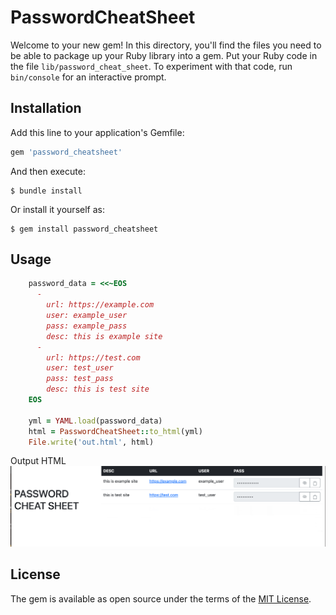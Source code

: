 # PasswordCheatSheet

Welcome to your new gem! In this directory, you'll find the files you need to be able to package up your Ruby library into a gem. Put your Ruby code in the file `lib/password_cheat_sheet`. To experiment with that code, run `bin/console` for an interactive prompt.

## Installation

Add this line to your application's Gemfile:

```ruby
gem 'password_cheatsheet'
```

And then execute:

    $ bundle install

Or install it yourself as:

    $ gem install password_cheatsheet

## Usage

```ruby
    password_data = <<~EOS
      -
        url: https://example.com 
        user: example_user  
        pass: example_pass
        desc: this is example site
      -
        url: https://test.com
        user: test_user
        pass: test_pass
        desc: this is test site
    EOS

    yml = YAML.load(password_data) 
    html = PasswordCheatSheet::to_html(yml)
    File.write('out.html', html)
```

Output HTML
![OutputHTMLImage](./output.png)

## License

The gem is available as open source under the terms of the [MIT License](https://opensource.org/licenses/MIT).